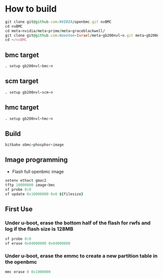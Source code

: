 # How to build
```ruby
git clone git@github.com:NVIDIA/openbmc.git nvBMC
cd nvBMC
cd meta-nvidia/meta-prime/meta-graceblackwell/
git clone git@github.com:Nuvoton-Israel/meta-gb200nvl-n.git meta-gb200nvl-n
cd ~/nvBMC
```

## bmc target
```ruby
. setup gb200nvl-bmc-n
```
## scm target
```ruby
. setup gb200nvl-scm-n
```
## hmc target
```ruby
. setup gb200nvl-hmc-n
```
## Build
```ruby
bitbake obmc-phosphor-image
```
## Image programming

* Flash full openbmc image
```ruby
setenv ethact gmac2
tftp 10000000 image-bmc
sf probe 0:0
sf update 0x10000000 0x0 ${filesize}
```
## First Use
### Under u-boot, erase the bottom half of the flash for rwfs and log if the flash size is 128MB
```ruby
sf probe 0:0
sf erase 0x04000000 0x04000000
```
### Under u-boot, erase the emmc to create a new partition table in the openbmc
```ruby
mmc erase 0 0x1000000
```
